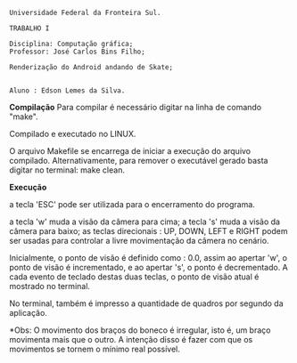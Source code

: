 	Universidade Federal da Fronteira Sul.
 
	TRABALHO I
   
	Disciplina: Computação gráfica;
	Professor: José Carlos Bins Filho;
    
	Renderização do Android andando de Skate; 
 	

	Aluno : Edson Lemes da Silva.


**Compilação**
Para compilar é necessário digitar na linha de comando "make".

Compilado e executado no LINUX.

O arquivo Makefile se encarrega de iniciar a execução do arquivo compilado.
Alternativamente, para remover o executável gerado basta digitar no terminal: make clean.

**Execução**

a tecla 'ESC' pode ser utilizada para o encerramento do programa.

a tecla 'w' muda a visão da câmera para cima;
a tecla 's'  muda a visão da câmera para baixo;
as teclas direcionais : UP, DOWN, LEFT e RIGHT podem ser usadas para
controlar a livre movimentação da câmera no cenário. 

Inicialmente, o ponto de visão é definido como : 0.0, assim ao apertar 'w', o
ponto de visão é incrementado, e ao apertar 's', o ponto é decrementado. A cada
evento de teclado destas duas teclas, o ponto de visão atual é mostrado no terminal.

No terminal, também é impresso a quantidade de quadros por segundo da aplicação.

*Obs: O movimento dos braços do boneco é irregular, isto é, um braço
movimenta mais que o outro. A intenção disso é fazer com que os movimentos
se tornem o mínimo real possível.
